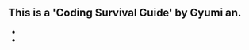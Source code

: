 <h2>This is a 'Coding Survival Guide' by Gyumi an. </h2>
<ul>
<li><a href = "./script/intro.md"></a></li>
<li><a href = "./script/intro.md"></a></li>
</ul>
